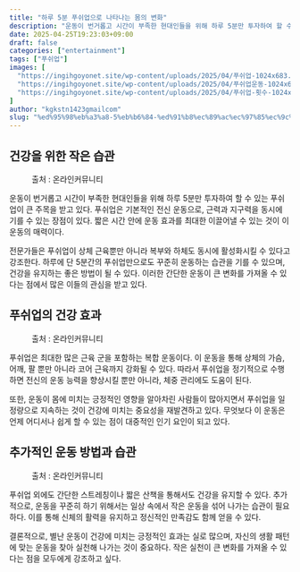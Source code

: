 ```yaml
---
title: "하루 5분 푸쉬업으로 나타나는 몸의 변화"
description: "운동이 번거롭고 시간이 부족한 현대인들을 위해 하루 5분만 투자하여 할 수 있는 푸쉬업이 큰 주목을 받고 있다. 푸쉬업은 기본적인 전신 운동으로, 근력과 지구력을 동시에 기를 수 있는 장점이 있다. 짧은 시간 안에 운동 효과를 최대한 이끌어낼 수 있는 것이 이 운동의 "
date: 2025-04-25T19:23:03+09:00
draft: false
categories: ["entertainment"]
tags: ["푸쉬업"]
images: [
  "https://ingihgoyonet.site/wp-content/uploads/2025/04/푸쉬업-1024x683.jpg"
  "https://ingihgoyonet.site/wp-content/uploads/2025/04/푸쉬업운동-1024x668.jpg"
  "https://ingihgoyonet.site/wp-content/uploads/2025/04/푸쉬업-횟수-1024x683.jpg"
]
author: "kgkstn1423gmailcom"
slug: "%ed%95%98%eb%a3%a8-5%eb%b6%84-%ed%91%b8%ec%89%ac%ec%97%85%ec%9c%bc%eb%a1%9c-%eb%82%98%ed%83%80%eb%82%98%eb%8a%94-%eb%aa%b8%ec%9d%98-%eb%b3%80%ed%99%94"
---
```


<h2 >건강을 위한 작은 습관</h2> <figure ><img src="https://ingihgoyonet.site/wp-content/uploads/2025/04/푸쉬업-1024x683.jpg" alt="" style="aspect-ratio:16/9;object-fit:cover"/><figcaption >출처 : 온라인커뮤니티</figcaption></figure> <p>운동이 번거롭고 시간이 부족한 현대인들을 위해 하루 5분만 투자하여 할 수 있는 푸쉬업이 큰 주목을 받고 있다. 푸쉬업은 기본적인 전신 운동으로, 근력과 지구력을 동시에 기를 수 있는 장점이 있다. 짧은 시간 안에 운동 효과를 최대한 이끌어낼 수 있는 것이 이 운동의 매력이다.</p> <p>전문가들은 푸쉬업이 상체 근육뿐만 아니라 복부와 하체도 동시에 활성화시킬 수 있다고 강조한다. 하루에 단 5분간의 푸쉬업만으로도 꾸준히 운동하는 습관을 기를 수 있으며, 건강을 유지하는 좋은 방법이 될 수 있다. 이러한 간단한 운동이 큰 변화를 가져올 수 있다는 점에서 많은 이들의 관심을 받고 있다.</p> <h2 >푸쉬업의 건강 효과</h2> <figure ><img src="https://ingihgoyonet.site/wp-content/uploads/2025/04/푸쉬업운동-1024x668.jpg" alt="" style="aspect-ratio:16/9;object-fit:cover"/><figcaption >출처 : 온라인커뮤니티</figcaption></figure> <p>푸쉬업은 최대한 많은 근육 군을 포함하는 복합 운동이다. 이 운동을 통해 상체의 가슴, 어깨, 팔 뿐만 아니라 코어 근육까지 강화될 수 있다. 따라서 푸쉬업을 정기적으로 수행하면 전신의 운동 능력을 향상시킬 뿐만 아니라, 체중 관리에도 도움이 된다.</p> <p>또한, 운동이 몸에 미치는 긍정적인 영향을 알아차린 사람들이 많아지면서 푸쉬업을 일정량으로 지속하는 것이 건강에 미치는 중요성을 재발견하고 있다. 무엇보다 이 운동은 언제 어디서나 쉽게 할 수 있는 점이 대중적인 인기 요인이 되고 있다.</p> <h2 >추가적인 운동 방법과 습관</h2> <figure ><img src="https://ingihgoyonet.site/wp-content/uploads/2025/04/푸쉬업-횟수-1024x683.jpg" alt="" style="aspect-ratio:16/9;object-fit:cover"/><figcaption >출처 : 온라인커뮤니티</figcaption></figure> <p>푸쉬업 외에도 간단한 스트레칭이나 짧은 산책을 통해서도 건강을 유지할 수 있다. 추가적으로, 운동을 꾸준히 하기 위해서는 일상 속에서 작은 운동을 섞어 나가는 습관이 필요하다. 이를 통해 신체의 활력을 유지하고 정신적인 만족감도 함께 얻을 수 있다.</p> <p>결론적으로, 별난 운동이 건강에 미치는 긍정적인 효과는 실로 많으며, 자신의 생활 패턴에 맞는 운동을 찾아 실천해 나가는 것이 중요하다. 작은 실천이 큰 변화를 가져올 수 있다는 점을 모두에게 강조하고 싶다.</p>